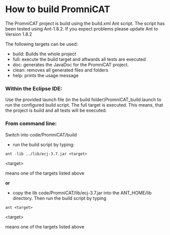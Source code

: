 # How to build PromniCAT #
The PromniCAT project is build using the build.xml Ant script. The script has been tested using Ant-1.8.2. If you expect problems please update Ant to Version 1.8.2

The following targets can be used:
  * build: Builds the whole project
  * full: execute the build target and aftwards all tests are executed
  * doc: generates the JavaDoc for the PromniCAT project.
  * clean: removes all generated files and folders
  * help: prints the usage message


### Within the Eclipse IDE: ###
Use the provided launch file (in the build folder)PromniCAT\_build.launch to run the configured build script. The full target is executed. This means, that the project is build and all tests will be executed.

### From command line: ###
Switch into code/PromniCAT/build
  * run the build script by typing:
```
ant -lib ../lib/ecj-3.7.jar <target>
```


&lt;target&gt;

 means one of the targets listed above

**or**

  * copy the lib code/PromniCAT/lib/ecj-3.7.jar into the ANT\_HOME/lib directory. Then run the build script by typing
```
ant <target>
```


&lt;target&gt;

 means one of the targets listed above